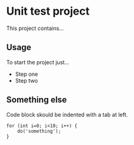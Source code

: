 




# Unit test project

This project contains...



## Usage

To start the project just...

* Step one
* Step two




## Something else

Code block skould be indented with a tab
at left.

	for (int i=0; i<10; i++) {
		do('something');
	}


